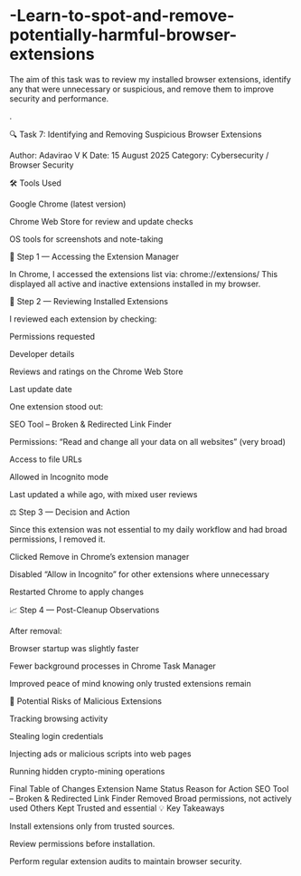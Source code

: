 # -Learn-to-spot-and-remove-potentially-harmful-browser-extensions
The aim of this task was to review my installed browser extensions, identify any that were unnecessary or suspicious, and remove them to improve security and performance.


.

🔍 Task 7: Identifying and Removing Suspicious Browser Extensions

Author: Adavirao V K
Date: 15 August 2025
Category: Cybersecurity / Browser Security

🛠 Tools Used

Google Chrome (latest version)

Chrome Web Store for review and update checks

OS tools for screenshots and note-taking

📍 Step 1 — Accessing the Extension Manager

In Chrome, I accessed the extensions list via:
chrome://extensions/
This displayed all active and inactive extensions installed in my browser.

🔎 Step 2 — Reviewing Installed Extensions

I reviewed each extension by checking:

Permissions requested

Developer details

Reviews and ratings on the Chrome Web Store

Last update date

One extension stood out:

SEO Tool – Broken & Redirected Link Finder

Permissions: “Read and change all your data on all websites” (very broad)

Access to file URLs

Allowed in Incognito mode

Last updated a while ago, with mixed user reviews

⚖ Step 3 — Decision and Action

Since this extension was not essential to my daily workflow and had broad permissions, I removed it.

Clicked Remove in Chrome’s extension manager

Disabled “Allow in Incognito” for other extensions where unnecessary

Restarted Chrome to apply changes

📈 Step 4 — Post-Cleanup Observations

After removal:

Browser startup was slightly faster

Fewer background processes in Chrome Task Manager

Improved peace of mind knowing only trusted extensions remain

🚨 Potential Risks of Malicious Extensions

Tracking browsing activity

Stealing login credentials

Injecting ads or malicious scripts into web pages

Running hidden crypto-mining operations

Final Table of Changes
Extension Name	Status	Reason for Action
SEO Tool – Broken & Redirected Link Finder	Removed	Broad permissions, not actively used
Others	Kept	Trusted and essential
💡 Key Takeaways

Install extensions only from trusted sources.

Review permissions before installation.

Perform regular extension audits to maintain browser security.
